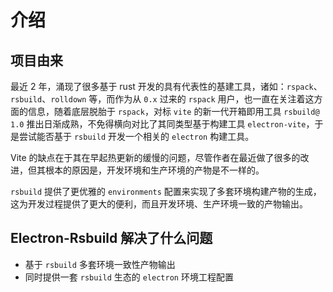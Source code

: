 # 介绍

## 项目由来

最近 2 年，涌现了很多基于 rust 开发的具有代表性的基建工具，诸如：`rspack`、`rsbuild`、`rolldown` 等，而作为从 `0.x` 过来的 `rspack` 用户，也一直在关注着这方面的信息，随着底层脱胎于 `rspack`，对标 `vite` 的新一代开箱即用工具 `rsbuild@ 1.0` 推出日渐成熟，不免得横向对比了其同类型基于构建工具 `electron-vite`，于是尝试能否基于 `rsbuild` 开发一个相关的 `electron` 构建工具。

Vite 的缺点在于其在早起热更新的缓慢的问题，尽管作者在最近做了很多的改进，但其根本的原因是，开发环境和生产环境的产物是不一样的。

`rsbuild` 提供了更优雅的 `environments` 配置来实现了多套环境构建产物的生成，这为开发过程提供了更大的便利，而且开发环境、生产环境一致的产物输出。

## Electron-Rsbuild 解决了什么问题

- 基于 `rsbuild` 多套环境一致性产物输出
- 同时提供一套 `rsbuild` 生态的 `electron` 环境工程配置
